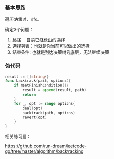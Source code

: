 ### 基本思路

遍历决策树，dfs。

确定3个问题：

1. 路径： 目前已经做出的选择
2. 选择列表：也就是你当前可以做出的选择
3. 结束条件:   也就是到达决策树的底层，无法继续决策



### 伪代码

```go
result := []string{}
func backtrack(path, options){
    if meetFinishCondition(){
        result = append(result, path)
        return
    }
    for _, opt := range options{
        deal(opt)
        backtrack(path, options)
        revert(opt)
    }
}
```



相关练习题：

https://github.com/run-dream/leetcode-go/tree/master/algorithm/backtracking